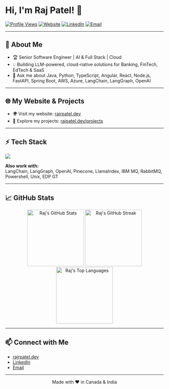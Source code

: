 # Hi, I'm Raj Patel! 👋

[![Profile Views](https://komarev.com/ghpvc/?username=rajrpatel62499&label=Profile%20views&color=blue&style=for-the-badge)](https://github.com/rajrpatel62499)
[![Website](https://img.shields.io/badge/-Website-1e90ff?style=for-the-badge&logo=google-chrome&logoColor=white)](https://rajpatel.dev)
[![LinkedIn](https://img.shields.io/badge/-LinkedIn-0A66C2?style=for-the-badge&logo=linkedin&logoColor=white)](https://linkedin.com/in/rajrpatel62499)
[![Email](https://img.shields.io/badge/-Email-D14836?style=for-the-badge&logo=gmail&logoColor=white)](mailto:rajrpatel62499@gmail.com)

---

## 👋 About Me

- 🏆 Senior Software Engineer | AI & Full Stack | Cloud
- 💡 Building LLM-powered, cloud-native solutions for Banking, FinTech, EdTech & SaaS
- 💬 Ask me about Java, Python, TypeScript, Angular, React, Node.js, FastAPI, Spring Boot, AWS, Azure, LangChain, LangGraph, OpenAI

---

## 🌐 My Website & Projects

- 🌍 Visit my website: [rajrpatel.dev](https://rajrpatel.dev)
- 🚀 Explore my projects: [rajpatel.dev/projects](https://rajrpatel.dev/#projects)

---

## ⚡ Tech Stack

<p align="left">
  <img src="https://skillicons.dev/icons?i=java,python,typescript,javascript,c,cpp,html,css,angular,react,nextjs,redux,nodejs,express,flask,django,fastapi,spring,mysql,mongodb,postgres,sqlite,azure,aws,docker,git,github,gradle,jenkins,maven,redis,kafka,graphql,bash,linux" />
</p>

**Also work with:**  
LangChain, LangGraph, OpenAI, Pinecone, LlamaIndex, IBM MQ, RabbitMQ, Powershell, Unix, EDP GT

---

## 📈 GitHub Stats

<div align="center">
  <img height="180" src="https://github-readme-stats.vercel.app/api?username=rajrpatel62499&show_icons=true&theme=radical" alt="Raj's GitHub Stats"/>
  <img height="180" src="https://github-readme-streak-stats.herokuapp.com/?user=rajrpatel62499&theme=radical" alt="Raj's GitHub Streak"/>
  <img height="180" src="https://github-readme-stats.vercel.app/api/top-langs/?username=rajrpatel62499&layout=compact&theme=radical" alt="Raj's Top Languages"/>
</div>

---

## 📫 Connect with Me

- [rajrpatel.dev](https://rajrpatel.dev)
- [LinkedIn](https://linkedin.com/in/rajrpatel62499)
- [Email](mailto:rajrpatel62499@gmail.com)

---

<p align="center">Made with ❤️ in Canada & India</p>
